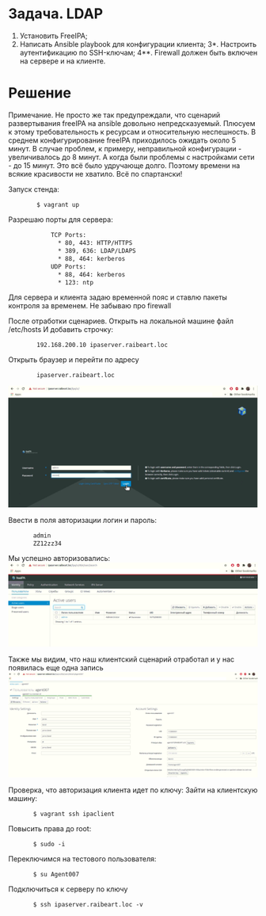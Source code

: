 # Задача. LDAP
1. Установить FreeIPA;
2. Написать Ansible playbook для конфигурации клиента;
3*. Настроить аутентификацию по SSH-ключам;
4**. Firewall должен быть включен на сервере и на клиенте.

# Решение

Примечание. Не просто же так предупреждали, что сценарий развертывания freeIPA на ansible довольно непредсказуемый. Плюсуем к этому требовательность к ресурсам и относительную неспешность. В среднем конфигурирование freeIPA приходилось ожидать около 5 минут. В случае проблем, к примеру, неправильной конфигурации - увеличивалось до 8 минут. А когда были проблемы с настройками сети - до 15 минут. Это всё было удручающе долго. Поэтому времени на всякие красивости не хватило. Всё по спартански!

Запуск стенда:

            $ vagrant up

Разрешаю порты для сервера:

                TCP Ports:
                  * 80, 443: HTTP/HTTPS
                  * 389, 636: LDAP/LDAPS
                  * 88, 464: kerberos
                UDP Ports:
                  * 88, 464: kerberos
                  * 123: ntp

Для сервера и клиента задаю временной пояс и ставлю пакеты контроля за временем. Не забываю про firewall

После отработки сценариев. Открыть на локальной машине файл /etc/hosts
И добавить строчку: 

            192.168.200.10 ipaserver.raibeart.loc
            
Открыть браузер и перейти по адресу 

            ipaserver.raibeart.loc

![alt text](pic1.png "")

Ввести в поля авторизации логин и пароль: 

           admin
           ZZ12zz34

Мы успешно авторизовались:
![alt text](pic2.png "")

Также мы видим, что наш клиентский сценарий отработал и у нас появилась еще одна запись
![alt text](pic3.png "")


Проверка, что авторизация клиента идет по ключу:
Зайти на клиентскую машину:  

           $ vagrant ssh ipaclient

Повысить права до root:

           $ sudo -i

Переключимся на тестового пользователя: 

           $ su Agent007

Подключиться к серверу по ключу 

           $ ssh ipaserver.raibeart.loc -v


